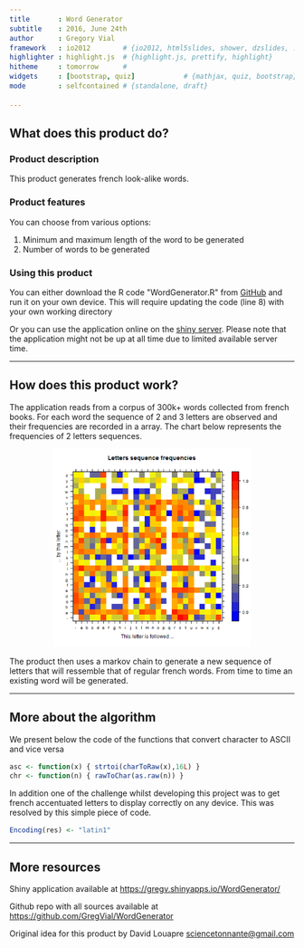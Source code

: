 ```yaml
---
title       : Word Generator
subtitle    : 2016, June 24th
author      : Gregory Vial
framework   : io2012        # {io2012, html5slides, shower, dzslides, ...}
highlighter : highlight.js  # {highlight.js, prettify, highlight}
hitheme     : tomorrow      # 
widgets     : [bootstrap, quiz]            # {mathjax, quiz, bootstrap}
mode        : selfcontained # {standalone, draft}

--- 
```


## What does this product do?

### Product description
This product generates french look-alike words.

### Product features
You can choose from various options:

1. Minimum and maximum length of the word to be generated
2. Number of words to be generated

### Using this product
You can either download the R code "WordGenerator.R" from  <a href="https://github.com/GregVial/WordGenerator">GitHub</a> and run it on your own device. This will require updating the code (line 8) with your own working directory

Or you can use the application online on the <a href="https://gregv.shinyapps.io/WordGenerator/"> shiny server</a>. Please note that the application might not be up at all time due to limited available server time.

--- 

## How does this product work?

The application reads from a corpus of 300k+ words collected from french books. For each word the sequence of 2 and 3 letters are observed and their frequencies are recorded in a array. The chart below represents the frequencies of 2 letters sequences.

<center>
<img src="matrix.png" style="width:350px;height:350px;">
</center>

The product then uses a markov chain to generate a new sequence of letters that will ressemble that of regular french words. From time to time an existing word will be generated.


--- 

## More about the algorithm
We present below the code of the functions that convert character to ASCII and vice versa


```r
asc <- function(x) { strtoi(charToRaw(x),16L) }
chr <- function(n) { rawToChar(as.raw(n)) }
```

In addition one of the challenge whilst developing this project was to get french accentuated letters to display correctly on any device.
This was resolved by this simple piece of code.


```r
Encoding(res) <- "latin1"
```

--- 

## More resources

Shiny application available at https://gregv.shinyapps.io/WordGenerator/

Github repo with all sources available at https://github.com/GregVial/WordGenerator

Original idea for this product by David Louapre sciencetonnante@gmail.com
